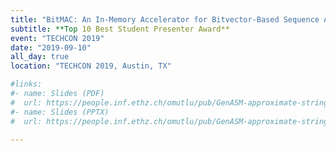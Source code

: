 ```yaml
---
title: "BitMAC: An In-Memory Accelerator for Bitvector-Based Sequence Alignment of Both Short and Long Genomic Reads"
subtitle: **Top 10 Best Student Presenter Award**
event: "TECHCON 2019"
date: "2019-09-10"
all_day: true
location: "TECHCON 2019, Austin, TX"

#links:
#- name: Slides (PDF)
#  url: https://people.inf.ethz.ch/omutlu/pub/GenASM-approximate-string-matching-framework-for-genome-analysis_ARMSummit20-long-talk.pdf
#- name: Slides (PPTX)
#  url: https://people.inf.ethz.ch/omutlu/pub/GenASM-approximate-string-matching-framework-for-genome-analysis_ARMSummit20-long-talk.pptx

---
```



